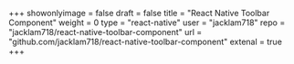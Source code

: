 +++
showonlyimage = false
draft = false
title = "React Native Toolbar Component"
weight = 0
type  = "react-native"
user  = "jacklam718"
repo  = "jacklam718/react-native-toolbar-component"
url   = "github.com/jacklam718/react-native-toolbar-component"
extenal = true
+++
